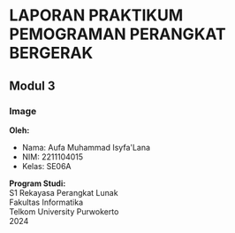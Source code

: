 # LAPORAN PRAKTIKUM PEMOGRAMAN PERANGKAT BERGERAK
## Modul 3
### Image

**Oleh:**
- Nama: Aufa Muhammad Isyfa'Lana
- NIM: 2211104015
- Kelas: SE06A

**Program Studi:**  
S1 Rekayasa Perangkat Lunak  
Fakultas Informatika  
Telkom University Purwokerto  
2024
